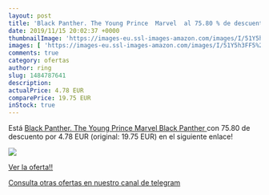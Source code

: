 ```yaml
---
layout: post
title: 'Black Panther. The Young Prince  Marvel  al 75.80 % de descuento'
date: 2019/11/15 20:02:37 +0000
thumbnailImage: 'https://images-eu.ssl-images-amazon.com/images/I/51Y5h3FF5%2BL._SL200_.jpg'
images: [ 'https://images-eu.ssl-images-amazon.com/images/I/51Y5h3FF5%2BL._SL200_.jpg' ]
comments: true
category: ofertas
author: ring
slug: 1484787641
description:
actualPrice: 4.78 EUR
comparePrice: 19.75 EUR
inStock: true
---
```


Está [Black Panther. The Young Prince  Marvel Black Panther ](https://www.amazon.com/dp/1484787641/?tag=redken08-20) con 75.80 de descuento por 4.78 EUR (original: 19.75 EUR) en el siguiente enlace!

[![](https://images-eu.ssl-images-amazon.com/images/I/51Y5h3FF5%2BL._SL200_.jpg)](https://www.amazon.com/dp/1484787641/?tag=redken08-20)

[Ver la oferta!!](https://www.amazon.com/dp/1484787641/?tag=redken08-20)

[Consulta otras ofertas en nuestro canal de telegram](https://t.me/s/ofertas25)
